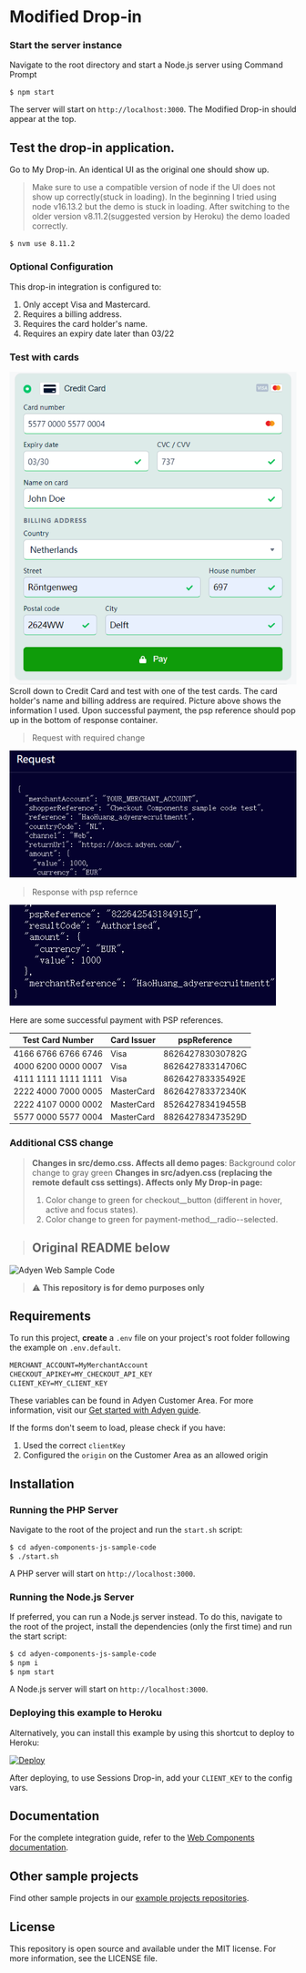 # Modified Drop-in 
### Start the server instance
Navigate to the root directory and start a Node.js server using Command Prompt
```
$ npm start
```
The server will start on `http://localhost:3000`.
The Modified Drop-in should appear at the top.

## Test the drop-in application.
Go to My Drop-in.
An identical UI as the original one should show up.
> Make sure to use a compatible version of node if the UI does not show up correctly(stuck in loading).
> In the beginning I tried using node v16.13.2 but the demo is stuck in loading. After switching to the older version v8.11.2(suggested version by Heroku) the demo loaded correctly.
```
$ nvm use 8.11.2
```
### Optional Configuration
This drop-in integration is configured to:
1. Only accept Visa and Mastercard.
2. Requires a billing address.
3. Requires the card holder's name.
4. Requires an expiry date later than 03/22

### Test with cards
![Credit Card Section](CreditCard.png)
Scroll down to Credit Card and test with one of the test cards.
The card holder's name and billing address are required. Picture above shows the information I used.
Upon successful payment, the psp reference should pop up in the bottom of response container.
>Request with required change

![Request Section](Request.png)

>Response with psp refernce

![Response Section](Response.png)

Here are some successful payment with PSP references.

| Test Card Number    | Card Issuer | pspReference     |
|---------------------|-------------|------------------|
| 4166 6766 6766 6746 | Visa        | 862642783030782G |
| 4000 6200 0000 0007 | Visa        | 862642783314706C |
| 4111 1111 1111 1111 | Visa        | 862642783335492E |
| 2222 4000 7000 0005 | MasterCard  | 862642783372340K |
| 2222 4107 0000 0002 | MasterCard  | 852642783419455B |
| 5577 0000 5577 0004 | MasterCard  | 882642783473529D |

### Additional CSS change
>**Changes in src/demo.css. Affects all demo pages**: Background color change to gray green
>**Changes in src/adyen.css (replacing the remote default css settings). Affects only My Drop-in page:** 
>1. Color change to green for checkout__button (different in hover, active and focus states).
>2. Color change to green for payment-method__radio--selected.

> ## Original README below
![Adyen Web Sample Code](screenshot.png)

> ⚠️ **This repository is for demo purposes only**

## Requirements

To run this project, **create** a `.env` file on your project's root folder following the example on `.env.default`.

```
MERCHANT_ACCOUNT=MyMerchantAccount
CHECKOUT_APIKEY=MY_CHECKOUT_API_KEY
CLIENT_KEY=MY_CLIENT_KEY
```

These variables can be found in Adyen Customer Area. For more information, visit our [Get started with Adyen guide](https://docs.adyen.com/get-started-with-adyen#page-introduction).

If the forms don't seem to load, please check if you have:

1. Used the correct `clientKey`
2. Configured the `origin` on the Customer Area as an allowed origin

## Installation

### Running the PHP Server

Navigate to the root of the project and run the `start.sh` script:

```
$ cd adyen-components-js-sample-code
$ ./start.sh
```

A PHP server will start on `http://localhost:3000`.

### Running the Node.js Server

If preferred, you can run a Node.js server instead.
To do this, navigate to the root of the project, install the dependencies (only the first time) and run the start script:

```
$ cd adyen-components-js-sample-code
$ npm i
$ npm start
```

A Node.js server will start on `http://localhost:3000`.

### Deploying this example to Heroku

Alternatively, you can install this example by using this shortcut to deploy to Heroku:

[![Deploy](https://www.herokucdn.com/deploy/button.svg)](https://heroku.com/deploy?template=https://github.com/Adyen/adyen-components-js-sample-code)

After deploying, to use Sessions Drop-in, add your ```CLIENT_KEY``` to the config vars.

## Documentation

For the complete integration guide, refer to the [Web Components documentation](https://docs.adyen.com/checkout/components-web/).

## Other sample projects

Find other sample projects in our [example projects repositories](https://github.com/adyen-examples).

## License

This repository is open source and available under the MIT license. For more information, see the LICENSE file.
